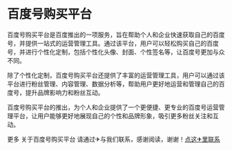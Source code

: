 # 百度号购买平台

百度号购买平台是百度推出的一项服务，旨在帮助个人和企业快速获取自己的百度号，并提供一站式的运营管理工具。通过该平台，用户可以轻松购买自己的百度号，并进行个性化定制，包括个性化头像、封面、个性签名等，让百度号更加与众不同。

除了个性化定制，百度号购买平台还提供了丰富的运营管理工具，用户可以通过该平台进行粉丝管理、内容管理、数据分析等，帮助用户更好地运营和管理自己的百度号，提升品牌影响力和粉丝互动。

百度号购买平台的推出，为个人和企业提供了一个更便捷、更专业的百度号运营管理平台，让用户能够更好地展现自己的个性和品牌形象，吸引更多粉丝关注和互动。

更多 关于百度号购买平台 请通过✈与我们联系，感谢阅读，谢谢！[点这✈里联系](https://www.k02.cc)